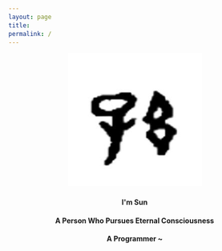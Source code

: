 ```yaml
---
layout: page
title:
permalink: /
---
```


<center><img src="/assets/sun.jpg"/></center>
<center><h4>I'm Sun</h4></center>
<center><h4>A Person Who Pursues Eternal Consciousness</h4></center>
<center><h4>A Programmer ~ </h4></center>
